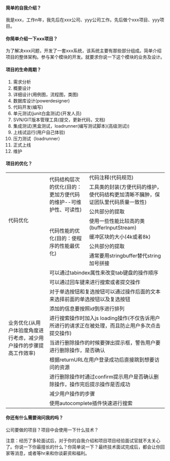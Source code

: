 #### 简单的自我介绍？
我是xxx，工作n年，我先后在xxx公司、yyy公司工作。先后做个xxx项目、yyy项目。


#### 你简单介绍一下xxx项目？
 为了解决xxx问题，开发了一套xxx系统，该系统主要有那些部分组成。简单介绍项目的整体架构。参与某个模块的开发。就要求你说一下这个模块的业务及设计。
 

#### 项目的生命周期？
1. 需求分析
2. 概要设计
3. 详细设计(用例图，流程图，类图)
4. 数据库设计(powerdesigner)
5. 代码开发(编写)
6. 单元测试(junit白盒测试)(开发人员)
7. SVN/GIT版本管理工具(提交，更新代码，文档)
8. 集成测试(黑盒测试，loadrunner(编写测试脚本)(高级测试))
9. 上线试运行(用户自己体验)
10. 压力测试（loadrunner）
11. 正式上线 
12. 维护


#### 项目的优化？
<div class="custom-table-height">
    <table>
        <tr>
            <td rowspan="7">代码优化</td>
            <td rowspan="3">代码结构层次的优化(目的：更加方便代码的维护--可维护性、可读性)</td>
            <td>代码注释(代码规范)</td>
        </tr>
        <tr>
            <td>工具类的封装(方便代码的维护，使代码结构更加清晰不臃肿，保证团队里代码质量一致性)</td>
        </tr>
        <tr>
            <td>公共部分的提取</td>
        </tr>
        <tr>
            <td rowspan="4">代码性能的优化(目的：使程序的性能最优化)</td>
            <td>使用一些性能比较高的类(bufferInputStream)</td>
        </tr>
        <tr>
            <td>缓冲区块的大小(4k或者8k)</td>
        </tr>
        <tr>
            <td>公共部分的提取</td>
        </tr>
        <tr>
            <td>通常要用stringbuffer替代string加号拼接</td>
        </tr>
        <tr>
             <td rowspan="10">业务优化(从用户体验度角度进行考虑，减少用户操作的步骤提高工作效率)</td>
            <td colspan="2">可以通过tabindex属性来改变tab键盘的操作顺序</td>
        </tr>
        <tr>
            <td colspan="2">可以通过回车键来进行搜索或者提交操作</td>
        </tr>
        <tr>
            <td colspan="2">对于单选按钮和复选按钮可以通过操作后面的文本来选择前面的单选按钮以及复选按钮</td>
        </tr>
        <tr>
            <td colspan="2">添加的信息要按照id倒序进行排列</td>
        </tr>
        <tr>
            <td colspan="2">进行搜索操作时加入js loading操作(不仅告诉用户所进行的请求正在被处理，而且防止用户多次点击提交操作)</td>
        </tr>
        <tr>
            <td colspan="2">当进行删除操作的时候要弹出提示框，警告用户要进行删除操作，是否确认</td>
        </tr>
        <tr>
            <td colspan="2">根据returnURL在用户登录成功后直接跳到想要访问的资源</td>
        </tr>
        <tr>
            <td colspan="2">进行删除操作时通过confirm提示用户是否确认删除操作，操作完后提示操作是否成功</td>
        </tr>
        <tr>
            <td colspan="2">减少用户操作的步骤</td>
        </tr>
        <tr>
            <td colspan="2">使用autocomplete插件快速进行搜索</td>
        </tr>
    </table>
</div>


#### 你还有什么需要询问我的吗？
公司要做的项目？项目中会使用一下什么技术？


注意：经历了多轮面试后，对于你的自我介绍和项目项目经验面试官就不太关心了。你说一下你最擅长的什么？你简单说一下？最终技术面试完成后，都会让你回家等消息，或者等hr来和你谈薪资和福利。